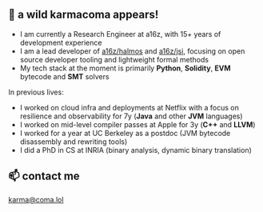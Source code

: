 ## 🦄 a wild karmacoma appears!

- I am currently a Research Engineer at a16z, with 15+ years of development experience
- I am a lead developer of [a16z/halmos](https://github.com/a16z/halmos) and [a16z/jsi](https://github.com/a16z/halmos), focusing on open source developer tooling and lightweight formal methods
- My tech stack at the moment is primarily **Python**, **Solidity**, **EVM** bytecode and **SMT** solvers

In previous lives:
- I worked on cloud infra and deployments at Netflix with a focus on resilience and observability for 7y (**Java** and other **JVM** languages)
- I worked on mid-level compiler passes at Apple for 3y (**C++** and **LLVM**)
- I worked for a year at UC Berkeley as a postdoc (JVM bytecode disassembly and rewriting tools)
- I did a PhD in CS at INRIA (binary analysis, dynamic binary translation)

## 📫 contact me

karma@coma.lol

<!--
**0xkarmacoma/0xkarmacoma** is a ✨ _special_ ✨ repository because its `README.md` (this file) appears on your GitHub profile.

Here are some ideas to get you started:

- 🔭 I’m currently working on ...
- 🌱 I’m currently learning ...
- 👯 I’m looking to collaborate on ...
- 🤔 I’m looking for help with ...
- 💬 Ask me about ...
- 📫 How to reach me: ...
- 😄 Pronouns: ...
- ⚡ Fun fact: ...
-->
